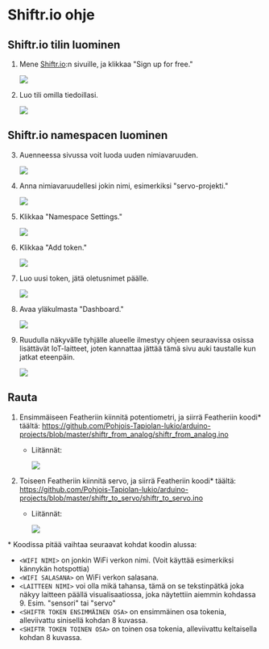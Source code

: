 # Shiftr.io ohje

## Shiftr.io tilin luominen
1. Mene [Shiftr.io](https://shiftr.io):n sivuille, ja klikkaa "Sign up for free."
   
   ![](shiftr/kuva01.png)

2. Luo tili omilla tiedoillasi.
   
   ![](shiftr/kuva02.png)

## Shiftr.io namespacen luominen
3. Auenneessa sivussa voit luoda uuden nimiavaruuden.
   
   ![](shiftr/kuva03.png)

4. Anna nimiavaruudellesi jokin nimi, esimerkiksi "servo-projekti."
   
   ![](shiftr/kuva04.png)

5. Klikkaa "Namespace Settings."
   
   ![](shiftr/kuva05.png)

6. Klikkaa "Add token."
  
   ![](shiftr/kuva06.png)

7. Luo uusi token, jätä oletusnimet päälle.

   ![](shiftr/kuva07.png)

8. Avaa yläkulmasta "Dashboard."

   ![](shiftr/kuva08.png)

9. Ruudulla näkyvälle tyhjälle alueelle ilmestyy ohjeen seuraavissa osissa lisättävät IoT-laitteet, joten kannattaa jättää tämä sivu auki taustalle kun jatkat eteenpäin.

   ![](shiftr/kuva09.png)

## Rauta
1. Ensimmäiseen Featheriin kiinnitä potentiometri, ja siirrä Featheriin koodi\* täältä: https://github.com/Pohjois-Tapiolan-lukio/arduino-projects/blob/master/shiftr_from_analog/shiftr_from_analog.ino
   - Liitännät:
   
     ![](shiftr/kuva-pins-01.png)
2. Toiseen Featheriin kiinnitä servo, ja siirrä Featheriin koodi\* täältä: https://github.com/Pohjois-Tapiolan-lukio/arduino-projects/blob/master/shiftr_to_servo/shiftr_to_servo.ino
   - Liitännät:
     
     ![](shiftr/kuva-pins-02.png)
     
\* Koodissa pitää vaihtaa seuraavat kohdat koodin alussa: 
- `<WIFI NIMI>` on jonkin WiFi verkon nimi. (Voit käyttää esimerkiksi kännykän hotspottia)
- `<WIFI SALASANA>` on WiFi verkon salasana.
- `<LAITTEEN NIMI>` voi olla mikä tahansa, tämä on se tekstinpätkä joka näkyy laitteen päällä visualisaatiossa, joka näytettiin aiemmin kohdassa 9. Esim. "sensori" tai "servo"
- `<SHIFTR TOKEN ENSIMMÄINEN OSA>` on ensimmäinen osa tokenia, alleviivattu sinisellä kohdan 8 kuvassa.
- `<SHIFTR TOKEN TOINEN OSA>` on toinen osa tokenia, alleviivattu keltaisella kohdan 8 kuvassa.
